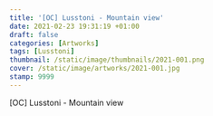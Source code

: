 ```yaml
---
title: '[OC] Lusstoni - Mountain view'
date: 2021-02-23 19:31:19 +01:00
draft: false
categories: [Artworks]
tags: [Lusstoni]
thumbnail: /static/image/thumbnails/2021-001.png
cover: /static/image/artworks/2021-001.jpg
stamp: 9999
---
```

[OC] Lusstoni - Mountain view
